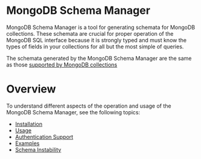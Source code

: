 # MongoDB Schema Manager

MongoDB Schema Manager is a tool for generating schemata for MongoDB collections. These schemata are
crucial for proper operation of the MongoDB SQL interface because it is strongly typed and must
know the types of fields in your collections for all but the most simple of queries.

The schemata generated by the MongoDB Schema Manager are the same as those [supported by MongoDB
collections](https://www.mongodb.com/docs/manual/core/schema-validation/specify-json-schema/#std-label-schema-validation-json)

# Overview
To understand different aspects of the operation and usage of the MongoDB Schema Manager, see the
following topics:
- [Installation](./installation.md)
- [Usage](./usage.md)
- [Authentication Support](./auth.md)
- [Examples](./examples.md)
- [Schema Instability](./instability.md)
